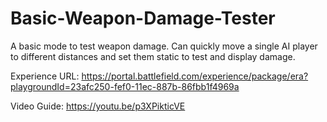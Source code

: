 # Basic-Weapon-Damage-Tester
A basic mode to test weapon damage. Can quickly move a single AI player to different distances and set them static to test and display damage.

Experience URL:
https://portal.battlefield.com/experience/package/era?playgroundId=23afc250-fef0-11ec-887b-86fbb1f4969a

Video Guide:
https://youtu.be/p3XPikticVE
